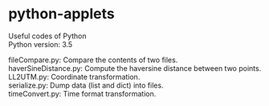 # python-applets
Useful codes of Python</br>
Python version: 3.5</br>

fileCompare.py:       Compare the contents of two files.</br>
haverSineDistance.py: Compute the haversine distance between two points.</br>
LL2UTM.py:            Coordinate transformation.</br>
serialize.py:         Dump data (list and dict) into files.</br>
timeConvert.py:       Time format transformation.</br>
